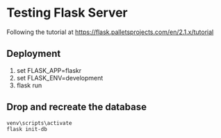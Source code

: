 # Testing Flask Server
Following the tutorial at https://flask.palletsprojects.com/en/2.1.x/tutorial
## Deployment
1. set FLASK_APP=flaskr
2. set FLASK_ENV=development
3. flask run

## Drop and recreate the database
```
venv\scripts\activate
flask init-db
```
